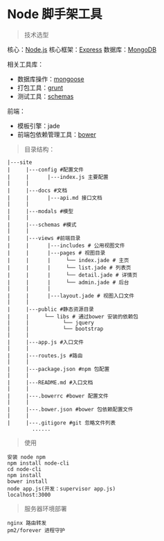# Node 脚手架工具

> 技术选型

核心：[Node.js](https://nodejs.org)
核心框架：[Express](http://www.expressjs.com.cn)
数据库：[MongoDB](https://www.mongodb.com)

相关工具库：

- 数据库操作：[mongoose](http://www.nodeclass.com/api/mongoose.html)
- 打包工具：[grunt](http://www.gruntjs.net)
- 测试工具：[schemas](https://bower.io/)

前端：

- 模板引擎：jade
- 前端包依赖管理工具：[bower]()

> 目录结构：

<!-- 

controllers：控制器,对请求的操作(相当于MVC中的C)。

utils：工具库。

config：配置目录。

test：测试目录

redis缓存
 -->

```
|---site
|     |---config #配置文件
|     |      |---index.js 主要配置
|     |
|     |---docs #文档
|     |      |---api.md 接口文档
|     |
|     |---modals #模型
|     |
|     |---schemas #模式
|     |
|     |---views #前端目录
|     |      |---includes # 公用视图文件
|     |      |---pages # 视图目录
|     |      |     └── index.jade # 主页
|     |      |     └── list.jade # 列表页
|     |      |     └── detail.jade # 详情页
|     |      |     └── admin.jade # 后台
|     |      |
|     |      |---layout.jade # 视图入口文件
|     |
|     |---public #静态资源目录
|     |		└── libs # 通过bower 安装的依赖包
|     |			  └── jquery
|     |           └── bootstrap
|     |
|     |---app.js #入口文件
|     |
|     |---routes.js #路由
|     |
|     |---package.json #npm 包配置
|     |
|     |---README.md #入口文档
|     |
|     |---.bowerrc #bower 配置文件
|     |
|     |---.bower.json #bower 包依赖配置文件
|     |
|     |---.gitigore #git 忽略文件列表
        ......
```

> 使用

```
安装 node npm
npm install node-cli
cd node-cli 
npm install
bower install
node app.js(开发：supervisor app.js)
localhost:3000
```

> 服务器环境部署

```
nginx 路由转发
pm2/forever 进程守护
```
